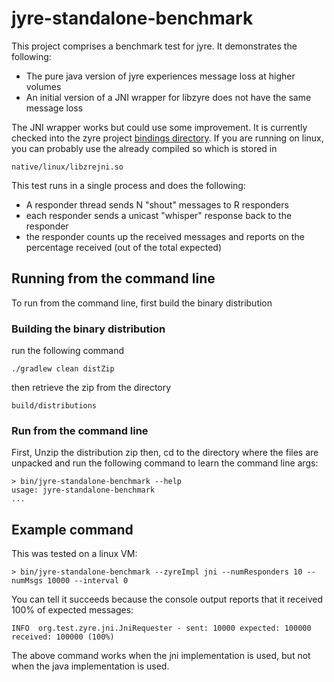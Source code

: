 # jyre-standalone-benchmark

This project comprises a benchmark test for jyre. It 
demonstrates the following:

* The pure java version of jyre experiences message loss at 
higher volumes
* An initial version of a JNI wrapper for libzyre does not
have the same message loss

The JNI wrapper works but could use some improvement.  It is currently
checked into the zyre project 
[bindings directory](https://github.com/zeromq/zyre/tree/master/bindings/java/zyre-jni).
If you are running on linux, you can probably use the already compiled
so which is stored in 

    native/linux/libzrejni.so

This test runs in a single process and does the following:

* A responder thread sends N "shout" messages to R responders
* each responder sends a unicast "whisper" response back to the responder
* the responder counts up the received messages and reports on the percentage
  received (out of the total expected)

## Running from the command line

To run from the command line, first build the binary distribution

### Building the binary distribution

run the following command

    ./gradlew clean distZip

then retrieve the zip from the directory

    build/distributions

### Run from the command line

First, Unzip the distribution zip
then, cd to the directory where the files are unpacked and run 
the following command to learn the command line args:

    > bin/jyre-standalone-benchmark --help
    usage: jyre-standalone-benchmark
    ...

## Example command

This was tested on a linux VM:

    > bin/jyre-standalone-benchmark --zyreImpl jni --numResponders 10 --numMsgs 10000 --interval 0
    
You can tell it succeeds because the console output reports that it received 
100% of expected messages:
    
    INFO  org.test.zyre.jni.JniRequester - sent: 10000 expected: 100000 received: 100000 (100%)
    
The above command works when the jni implementation is used, but 
not when the java implementation is used.

